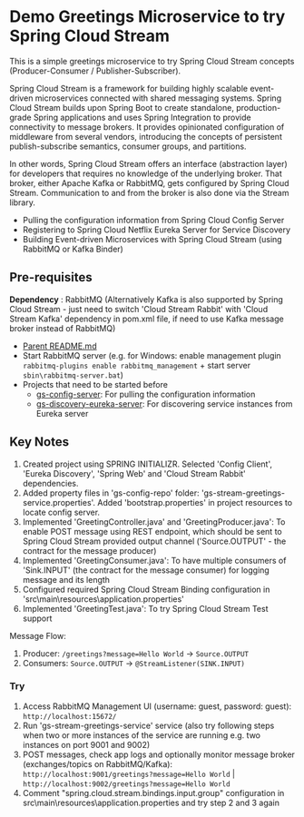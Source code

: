 # Demo Greetings Microservice to try Spring Cloud Stream

This is a simple greetings microservice to try Spring Cloud Stream concepts (Producer-Consumer / Publisher-Subscriber). 

Spring Cloud Stream is a framework for building highly scalable event-driven microservices connected with shared messaging systems. Spring Cloud Stream builds upon Spring Boot to create standalone, production-grade Spring applications and uses Spring Integration to provide connectivity to message brokers. It provides opinionated configuration of middleware from several vendors, introducing the concepts of persistent publish-subscribe semantics, consumer groups, and partitions.

In other words, Spring Cloud Stream offers an interface (abstraction layer) for developers that requires no knowledge of the underlying broker. That broker, either Apache Kafka or RabbitMQ, gets configured by Spring Cloud Stream. Communication to and from the broker is also done via the Stream library.

* Pulling the configuration information from Spring Cloud Config Server
* Registering to Spring Cloud Netflix Eureka Server for Service Discovery
* Building Event-driven Microservices with Spring Cloud Stream (using RabbitMQ or Kafka Binder)

## Pre-requisites

__Dependency__ : RabbitMQ (Alternatively Kafka is also supported by Spring Cloud Stream - just need to switch 'Cloud Stream Rabbit' with 'Cloud Stream Kafka' dependency in pom.xml file, if need to use Kafka message broker instead of RabbitMQ)

* [Parent README.md](../README.md)
* Start RabbitMQ server (e.g. for Windows: enable management plugin `rabbitmq-plugins enable rabbitmq_management` + start server `sbin\rabbitmq-server.bat`)
* Projects that need to be started before
	- [gs-config-server](../gs-config-server/README.md): For pulling the configuration information
	- [gs-discovery-eureka-server](../gs-discovery-eureka-server/README.md): For discovering service instances from Eureka server

## Key Notes

1. Created project using SPRING INITIALIZR. Selected 'Config Client', 'Eureka Discovery', 'Spring Web' and 'Cloud Stream Rabbit' dependencies.
2. Added property files in 'gs-config-repo' folder: 'gs-stream-greetings-service.properties'. Added 'bootstrap.properties' in project resources to locate config server.
3. Implemented 'GreetingController.java' and 'GreetingProducer.java': To enable POST message using REST endpoint, which should be sent to Spring Cloud Stream provided output channel ('Source.OUTPUT' - the contract for the message producer)
4. Implemented 'GreetingConsumer.java': To have multiple consumers of 'Sink.INPUT' (the contract for the message consumer) for logging message and its length
5. Configured required Spring Cloud Stream Binding configuration in 'src\main\resources\application.properties'
6. Implemented 'GreetingTest.java': To try Spring Cloud Stream Test support

Message Flow:

1. Producer: `/greetings?message=Hello World` -> `Source.OUTPUT`
2. Consumers: `Source.OUTPUT` -> `@StreamListener(SINK.INPUT)`

### Try

1. Access RabbitMQ Management UI (username: guest, password: guest): `http://localhost:15672/`
2. Run 'gs-stream-greetings-service' service (also try following steps when two or more instances of the service are running e.g. two instances on port 9001 and 9002)
3. POST messages, check app logs and optionally monitor message broker (exchanges/topics on RabbitMQ/Kafka): `http://localhost:9001/greetings?message=Hello World` | `http://localhost:9002/greetings?message=Hello World`
4. Comment "spring.cloud.stream.bindings.input.group" configuration in src\main\resources\application.properties and try step 2 and 3 again